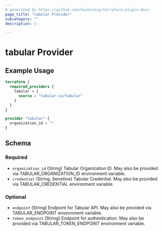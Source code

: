 ```yaml
---
# generated by https://github.com/hashicorp/terraform-plugin-docs
page_title: "tabular Provider"
subcategory: ""
description: |-

---
```


# tabular Provider

## Example Usage

```terraform
terraform {
  required_providers {
    tabular = {
      source = "tabular-io/tabular"
    }
  }
}

provider "tabular" {
  organization_id = ""
}
```

<!-- schema generated by tfplugindocs -->

## Schema

### Required

- `organization_id` (String) Tabular Organization ID. May also be provided via TABULAR_ORGANIZATION_ID environment
  variable.
- `credential` (String, Sensitive) Tabular Credential. May also be provided via TABULAR_CREDENTIAL environment variable.

### Optional

- `endpoint` (String) Endpoint for Tabular API. May also be provided via TABULAR_ENDPOINT environment variable.
- `token_endpoint` (String) Endpoint for authentication. May also be provided via TABULAR_TOKEN_ENDPOINT environment
  variable.
